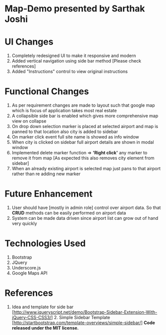 # Map-Demo presented by Sarthak Joshi

# UI Changes
1. Completely redesigned UI to make it responsive and modern
2. Added vertical navigation using side bar method [Please check references]
3. Added "Instructions" control to view original instructions

# Functional Changes
1. As per requirement changes are made to layout such that google map which is focus of application takes most real estate
2. A collapsible side bar is enabled which gives more comprehensive map view on collapse
3. On drop down selection marker is placed at selected airport and map is panned to that location also city is added to sidebar
4. On marker click event full site name is showed as info window
5. When city is clicked on sidebar full airport details are shown in modal window
5. Implemented delete marker function => **'Right click'** any marker to remove it from map [As expected this also removes city element from sidebar]
6. When an already existing airport is selected map just pans to that airport rather than re adding new marker

# Future Enhancement
1. User should have [mostly in admin role] control over airport data. So that **CRUD** methods can be easily performed on airport data
2. System can be made data driven since airport list can grow out of hand very quickly

# Technologies Used
1. Bootstrap
2. JQuery
3. Underscore.js
4. Google Maps API

# References
1. Idea and template for side bar [http://www.jqueryscript.net/demo/Bootstrap-Sidebar-Extension-With-jQuery-CSS-CSS3/] 2. Simple Sidebar Template [http://startbootstrap.com/template-overviews/simple-sidebar/] **Code released under the MIT license.**
